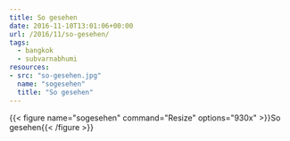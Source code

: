 ```yaml
---
title: So gesehen
date: 2016-11-10T13:01:06+00:00
url: /2016/11/so-gesehen/
tags:
  - bangkok
  - subvarnabhumi
resources:
- src: "so-gesehen.jpg"
  name: "sogesehen"
  title: "So gesehen"
---
```


{{< figure name="sogesehen" command="Resize" options="930x" >}}So gesehen{{< /figure >}}
